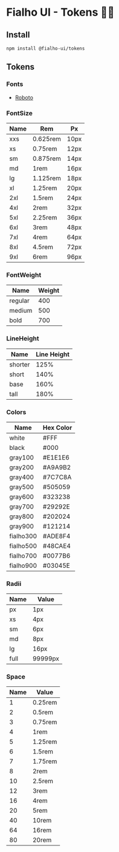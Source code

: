 # Fialho UI - Tokens 🥷🏻

## Install
```
npm install @fialho-ui/tokens
```
## Tokens
### Fonts
- [Roboto](https://fonts.google.com/specimen/Roboto)

### FontSize
| Name      | Rem      | Px   |
|-----------|----------|------|
| xxs       | 0.625rem | 10px |
| xs        | 0.75rem  | 12px |
| sm        | 0.875rem | 14px |
| md        | 1rem     | 16px |
| lg        | 1.125rem | 18px |
| xl        | 1.25rem  | 20px |
| 2xl       | 1.5rem   | 24px |
| 4xl       | 2rem     | 32px |
| 5xl       | 2.25rem  | 36px |
| 6xl       | 3rem     | 48px |
| 7xl       | 4rem     | 64px |
| 8xl       | 4.5rem   | 72px |
| 9xl       | 6rem     | 96px |

### FontWeight
| Name    | Weight |
|---------|--------|
| regular | 400    |
| medium  | 500    |
| bold    | 700    |

### LineHeight
| Name    | Line Height |
|---------|-------------|
| shorter | 125%        |
| short   | 140%        |
| base    | 160%        |
| tall    | 180%        |

### Colors
| Name       | Hex Color   |
|------------|-------------|
| white      | #FFF        |
| black      | #000        |
| gray100    | #E1E1E6     |
| gray200    | #A9A9B2     |
| gray400    | #7C7C8A     |
| gray500    | #505059     |
| gray600    | #323238     |
| gray700    | #29292E     |
| gray800    | #202024     |
| gray900    | #121214     |
| fialho300  | #ADE8F4     |
| fialho500  | #48CAE4     |
| fialho700  | #0077B6     |
| fialho900  | #03045E     |

### Radii
| Name   | Value   |
|--------|---------|
| px     | 1px     |
| xs     | 4px     |
| sm     | 6px     |
| md     | 8px     |
| lg     | 16px    |
| full   | 99999px |

### Space
| Name | Value     |
|------|-----------|
| 1    | 0.25rem   |
| 2    | 0.5rem    |
| 3    | 0.75rem   |
| 4    | 1rem      |
| 5    | 1.25rem   |
| 6    | 1.5rem    |
| 7    | 1.75rem   |
| 8    | 2rem      |
| 10   | 2.5rem    |
| 12   | 3rem      |
| 16   | 4rem      |
| 20   | 5rem      |
| 40   | 10rem     |
| 64   | 16rem     |
| 80   | 20rem     |
